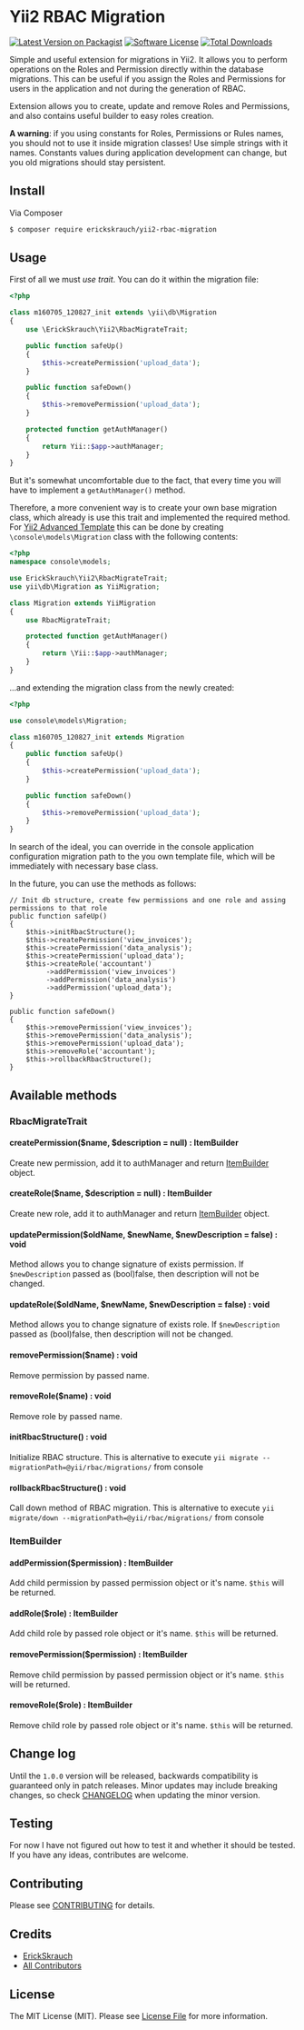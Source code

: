 # Yii2 RBAC Migration

[![Latest Version on Packagist][ico-version]][link-packagist]
[![Software License][ico-license]](LICENSE.md)
[![Total Downloads][ico-downloads]][link-downloads]

Simple and useful extension for migrations in Yii2. It allows you to perform operations on the Roles and Permission
directly within the database migrations. This can be useful if you assign the Roles and Permissions for users in the
application and not during the generation of RBAC.

Extension allows you to create, update and remove Roles and Permissions, and also contains useful builder to easy roles
creation.

**A warning**: if you using constants for Roles, Permissions or Rules names, you should not to use it inside migration classes!
Use simple strings with it names. Constants values during application development can change, but you old migrations
should stay persistent.

## Install

Via Composer

``` bash
$ composer require erickskrauch/yii2-rbac-migration
```

## Usage

First of all we must *use trait*. You can do it within the migration file:

``` php
<?php

class m160705_120827_init extends \yii\db\Migration
{
    use \ErickSkrauch\Yii2\RbacMigrateTrait;

    public function safeUp()
    {
        $this->createPermission('upload_data');
    }

    public function safeDown()
    {
        $this->removePermission('upload_data');
    }

    protected function getAuthManager()
    {
        return Yii::$app->authManager;
    }
}
```

But it's somewhat uncomfortable due to the fact, that every time you will have to implement a `getAuthManager()` method.

Therefore, a more convenient way is to create your own base migration class, which already is use this trait
and implemented the required method. For [Yii2 Advanced Template](https://github.com/yiisoft/yii2-app-advanced) this
can be done by creating `\console\models\Migration` class with the following contents:

```php
<?php
namespace console\models;

use ErickSkrauch\Yii2\RbacMigrateTrait;
use yii\db\Migration as YiiMigration;

class Migration extends YiiMigration
{
    use RbacMigrateTrait;

    protected function getAuthManager()
    {
        return \Yii::$app->authManager;
    }
}
```

...and extending the migration class from the newly created:

``` php
<?php

use console\models\Migration;

class m160705_120827_init extends Migration
{
    public function safeUp()
    {
        $this->createPermission('upload_data');
    }

    public function safeDown()
    {
        $this->removePermission('upload_data');
    }
}
```

In search of the ideal, you can override in the console application configuration migration path to the you own template
file, which will be immediately with necessary base class.

In the future, you can use the methods as follows:

```
// Init db structure, create few permissions and one role and assing permissions to that role
public function safeUp()
{
    $this->initRbacStructure();
    $this->createPermission('view_invoices');
    $this->createPermission('data_analysis');
    $this->createPermission('upload_data');
    $this->createRole('accountant')
         ->addPermission('view_invoices')
         ->addPermission('data_analysis')
         ->addPermission('upload_data');
}

public function safeDown()
{
    $this->removePermission('view_invoices');
    $this->removePermission('data_analysis');
    $this->removePermission('upload_data');
    $this->removeRole('accountant');
    $this->rollbackRbacStructure();
}
```

## Available methods

### RbacMigrateTrait

#### createPermission($name, $description = null) : ItemBuilder

Create new permission, add it to authManager and return [ItemBuilder](#itembuilder) object.

#### createRole($name, $description = null) : ItemBuilder

Create new role, add it to authManager and return [ItemBuilder](#itembuilder) object.

#### updatePermission($oldName, $newName, $newDescription = false) : void

Method allows you to change signature of exists permission. If `$newDescription` passed as (bool)false, then description
will not be changed.

#### updateRole($oldName, $newName, $newDescription = false) : void

Method allows you to change signature of exists role. If `$newDescription` passed as (bool)false, then description
will not be changed.

#### removePermission($name) : void

Remove permission by passed name.

#### removeRole($name) : void

Remove role by passed name.

#### initRbacStructure() : void

Initialize RBAC structure. This is alternative to execute `yii migrate --migrationPath=@yii/rbac/migrations/`
from console

#### rollbackRbacStructure() : void

Call down method of RBAC migration. This is alternative to execute
`yii migrate/down --migrationPath=@yii/rbac/migrations/` from console

### ItemBuilder

#### addPermission($permission) : ItemBuilder

Add child permission by passed permission object or it's name. `$this` will be returned.

#### addRole($role) : ItemBuilder

Add child role by passed role object or it's name. `$this` will be returned.

#### removePermission($permission) : ItemBuilder

Remove child permission by passed permission object or it's name. `$this` will be returned.

#### removeRole($role) : ItemBuilder

Remove child role by passed role object or it's name. `$this` will be returned.

## Change log

Until the `1.0.0` version will be released, backwards compatibility is guaranteed only in patch releases.
Minor updates may include breaking changes, so check [CHANGELOG](CHANGELOG.md) when updating the minor version.

## Testing

For now I have not figured out how to test it and whether it should be tested.
If you have any ideas, contributes are welcome.

## Contributing

Please see [CONTRIBUTING](CONTRIBUTING.md) for details.

## Credits

- [ErickSkrauch][link-author]
- [All Contributors][link-contributors]

## License

The MIT License (MIT). Please see [License File](LICENSE.md) for more information.

[ico-version]: https://img.shields.io/packagist/v/erickskrauch/yii2-rbac-migration.svg?style=flat-square
[ico-license]: https://img.shields.io/badge/license-MIT-brightgreen.svg?style=flat-square
[ico-downloads]: https://img.shields.io/packagist/dt/erickskrauch/yii2-rbac-migration.svg?style=flat-square

[link-packagist]: https://packagist.org/packages/erickskrauch/yii2-rbac-migration
[link-downloads]: https://packagist.org/packages/erickskrauch/yii2-rbac-migration
[link-author]: https://github.com/erickskrauch
[link-contributors]: ../../contributors
